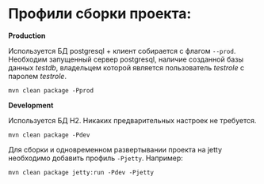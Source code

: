 # Профили сборки проекта:

**Production**

Используется БД postgresql + клиент собирается с флагом ```--prod```.
Необходим запущенный сервер postgresql, наличие созданной базы данных _testdb_, владельцем которой является пользователь _testrole_ с паролем _testrole_.
```
mvn clean package -Pprod
```
**Development**

Используется БД H2. Никаких предварительных настроек не требуется.
```
mvn clean package -Pdev
```
Для сборки и одновременном развертывании проекта на jetty необходимо добавить профиль ```-Pjetty```. Например:
```
mvn clean package jetty:run -Pdev -Pjetty
```
